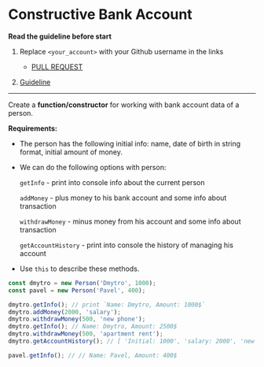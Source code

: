 # Constructive Bank Account

**Read the guideline before start**

1. Replace `<your_account>` with your Github username in the links
    - [PULL REQUEST](https://github.com/mate-academy/js_generate-zero-function/pull/217)

2. [Guideline](https://github.com/mate-academy/js_task-guideline/blob/master/README.md)
___

Create a **function/constructor** for working with bank account data of a person.

**Requirements:**

- The person has the following initial info: name, date of birth in string format, initial amount of money.
- We can do the following options with person:

    `getInfo` - print into console info about the current person

    `addMoney` - plus money to his bank account and some info about transaction

    `withdrawMoney` - minus money from his account and some info about transaction

    `getAccountHistory` - print into console the history of managing his account

- Use `this` to describe these methods.


```js
const dmytro = new Person('Dmytro', 1000);
const pavel = new Person('Pavel', 400);

dmytro.getInfo(); // print `Name: Dmytro, Amount: 1000$`
dmytro.addMoney(2000, 'salary');
dmytro.withdrawMoney(500, 'new phone');
dmytro.getInfo(); // Name: Dmytro, Amount: 2500$
dmytro.withdrawMoney(500, 'apartment rent');
dmytro.getAccountHistory(); // [ 'Initial: 1000', 'salary: 2000', 'new phone: -500', 'apartment rent: -500']

pavel.getInfo(); // // Name: Pavel, Amount: 400$
```
